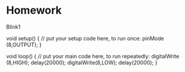 # Homework
Blink1

void setup() {
  // put your setup code here, to run once:
pinMode (8,OUTPUT);
}

void loop() {
  // put your main code here, to run repeatedly:
digitalWrite (8,HIGH);
delay(20000);
digitalWrite(8,LOW);
delay(20000);
}
